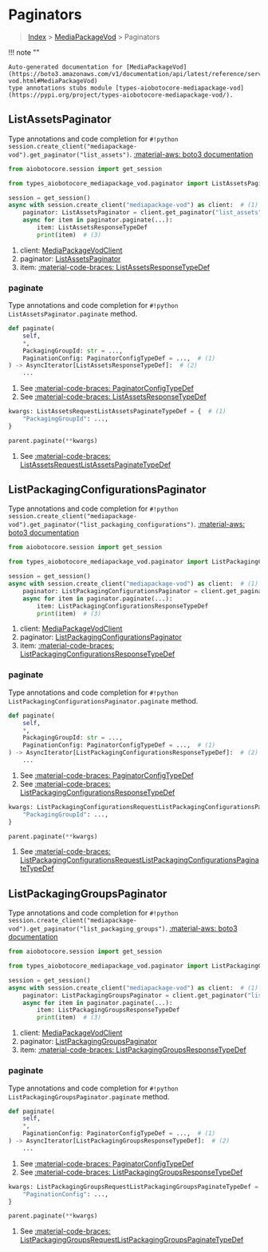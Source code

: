 # Paginators

> [Index](../README.md) > [MediaPackageVod](./README.md) > Paginators

!!! note ""

    Auto-generated documentation for [MediaPackageVod](https://boto3.amazonaws.com/v1/documentation/api/latest/reference/services/mediapackage-vod.html#MediaPackageVod)
    type annotations stubs module [types-aiobotocore-mediapackage-vod](https://pypi.org/project/types-aiobotocore-mediapackage-vod/).

## ListAssetsPaginator

Type annotations and code completion for `#!python session.create_client("mediapackage-vod").get_paginator("list_assets")`.
[:material-aws: boto3 documentation](https://boto3.amazonaws.com/v1/documentation/api/latest/reference/services/mediapackage-vod.html#MediaPackageVod.Paginator.ListAssets)

```python title="Usage example"
from aiobotocore.session import get_session

from types_aiobotocore_mediapackage_vod.paginator import ListAssetsPaginator

session = get_session()
async with session.create_client("mediapackage-vod") as client:  # (1)
    paginator: ListAssetsPaginator = client.get_paginator("list_assets")  # (2)
    async for item in paginator.paginate(...):
        item: ListAssetsResponseTypeDef
        print(item)  # (3)
```

1. client: [MediaPackageVodClient](./client.md)
2. paginator: [ListAssetsPaginator](./paginators.md#listassetspaginator)
3. item: [:material-code-braces: ListAssetsResponseTypeDef](./type_defs.md#listassetsresponsetypedef) 


### paginate

Type annotations and code completion for `#!python ListAssetsPaginator.paginate` method.

```python title="Method definition"
def paginate(
    self,
    *,
    PackagingGroupId: str = ...,
    PaginationConfig: PaginatorConfigTypeDef = ...,  # (1)
) -> AsyncIterator[ListAssetsResponseTypeDef]:  # (2)
    ...
```

1. See [:material-code-braces: PaginatorConfigTypeDef](./type_defs.md#paginatorconfigtypedef) 
2. See [:material-code-braces: ListAssetsResponseTypeDef](./type_defs.md#listassetsresponsetypedef) 


```python title="Usage example with kwargs"
kwargs: ListAssetsRequestListAssetsPaginateTypeDef = {  # (1)
    "PackagingGroupId": ...,
}

parent.paginate(**kwargs)
```

1. See [:material-code-braces: ListAssetsRequestListAssetsPaginateTypeDef](./type_defs.md#listassetsrequestlistassetspaginatetypedef) 
## ListPackagingConfigurationsPaginator

Type annotations and code completion for `#!python session.create_client("mediapackage-vod").get_paginator("list_packaging_configurations")`.
[:material-aws: boto3 documentation](https://boto3.amazonaws.com/v1/documentation/api/latest/reference/services/mediapackage-vod.html#MediaPackageVod.Paginator.ListPackagingConfigurations)

```python title="Usage example"
from aiobotocore.session import get_session

from types_aiobotocore_mediapackage_vod.paginator import ListPackagingConfigurationsPaginator

session = get_session()
async with session.create_client("mediapackage-vod") as client:  # (1)
    paginator: ListPackagingConfigurationsPaginator = client.get_paginator("list_packaging_configurations")  # (2)
    async for item in paginator.paginate(...):
        item: ListPackagingConfigurationsResponseTypeDef
        print(item)  # (3)
```

1. client: [MediaPackageVodClient](./client.md)
2. paginator: [ListPackagingConfigurationsPaginator](./paginators.md#listpackagingconfigurationspaginator)
3. item: [:material-code-braces: ListPackagingConfigurationsResponseTypeDef](./type_defs.md#listpackagingconfigurationsresponsetypedef) 


### paginate

Type annotations and code completion for `#!python ListPackagingConfigurationsPaginator.paginate` method.

```python title="Method definition"
def paginate(
    self,
    *,
    PackagingGroupId: str = ...,
    PaginationConfig: PaginatorConfigTypeDef = ...,  # (1)
) -> AsyncIterator[ListPackagingConfigurationsResponseTypeDef]:  # (2)
    ...
```

1. See [:material-code-braces: PaginatorConfigTypeDef](./type_defs.md#paginatorconfigtypedef) 
2. See [:material-code-braces: ListPackagingConfigurationsResponseTypeDef](./type_defs.md#listpackagingconfigurationsresponsetypedef) 


```python title="Usage example with kwargs"
kwargs: ListPackagingConfigurationsRequestListPackagingConfigurationsPaginateTypeDef = {  # (1)
    "PackagingGroupId": ...,
}

parent.paginate(**kwargs)
```

1. See [:material-code-braces: ListPackagingConfigurationsRequestListPackagingConfigurationsPaginateTypeDef](./type_defs.md#listpackagingconfigurationsrequestlistpackagingconfigurationspaginatetypedef) 
## ListPackagingGroupsPaginator

Type annotations and code completion for `#!python session.create_client("mediapackage-vod").get_paginator("list_packaging_groups")`.
[:material-aws: boto3 documentation](https://boto3.amazonaws.com/v1/documentation/api/latest/reference/services/mediapackage-vod.html#MediaPackageVod.Paginator.ListPackagingGroups)

```python title="Usage example"
from aiobotocore.session import get_session

from types_aiobotocore_mediapackage_vod.paginator import ListPackagingGroupsPaginator

session = get_session()
async with session.create_client("mediapackage-vod") as client:  # (1)
    paginator: ListPackagingGroupsPaginator = client.get_paginator("list_packaging_groups")  # (2)
    async for item in paginator.paginate(...):
        item: ListPackagingGroupsResponseTypeDef
        print(item)  # (3)
```

1. client: [MediaPackageVodClient](./client.md)
2. paginator: [ListPackagingGroupsPaginator](./paginators.md#listpackaginggroupspaginator)
3. item: [:material-code-braces: ListPackagingGroupsResponseTypeDef](./type_defs.md#listpackaginggroupsresponsetypedef) 


### paginate

Type annotations and code completion for `#!python ListPackagingGroupsPaginator.paginate` method.

```python title="Method definition"
def paginate(
    self,
    *,
    PaginationConfig: PaginatorConfigTypeDef = ...,  # (1)
) -> AsyncIterator[ListPackagingGroupsResponseTypeDef]:  # (2)
    ...
```

1. See [:material-code-braces: PaginatorConfigTypeDef](./type_defs.md#paginatorconfigtypedef) 
2. See [:material-code-braces: ListPackagingGroupsResponseTypeDef](./type_defs.md#listpackaginggroupsresponsetypedef) 


```python title="Usage example with kwargs"
kwargs: ListPackagingGroupsRequestListPackagingGroupsPaginateTypeDef = {  # (1)
    "PaginationConfig": ...,
}

parent.paginate(**kwargs)
```

1. See [:material-code-braces: ListPackagingGroupsRequestListPackagingGroupsPaginateTypeDef](./type_defs.md#listpackaginggroupsrequestlistpackaginggroupspaginatetypedef) 
